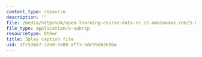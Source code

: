 ```yaml
---
content_type: resource
description: ''
file: /media/https%3A/open-learning-course-data-rc.s3.amazonaws.com/3-091sc-introduction-to-solid-state-chemistry-fall-2010/1fc5d4e732ed5588aff35dc99eb36b6a_uCK1z-h7Jbc.vtt
file_type: application/x-subrip
resourcetype: Other
title: 3play caption file
uid: 1fc5d4e7-32ed-5588-aff3-5dc99eb36b6a
---
```

